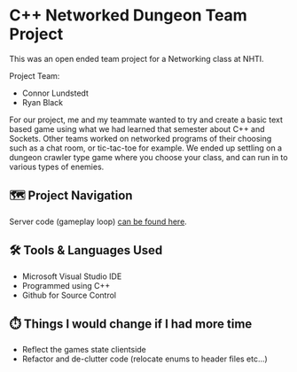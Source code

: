 # C++ Networked Dungeon Team Project

This was an open ended team project for a Networking class at NHTI. 

Project Team:
- Connor Lundstedt
- Ryan Black

For our project, me and my teammate wanted to try and create a basic text based game using what we had learned that semester about C++ and Sockets. Other teams worked on networked programs of their choosing such as a chat room, or tic-tac-toe for example. We ended up settling on a dungeon crawler type game where you choose your class, and can run in to various types of enemies.

## 	:world_map: Project Navigation

Server code (gameplay loop) [can be found here](https://github.com/clundstedt225/CppNetworkedDungeon/blob/main/Lundstedt_Black_Sockets/UDP/serverOutline/Source.cpp).

## 	:hammer_and_wrench: Tools & Languages Used
- Microsoft Visual Studio IDE
- Programmed using C++
- Github for Source Control

##	:stopwatch: Things I would change if I had more time
- Reflect the games state clientside
- Refactor and de-clutter code (relocate enums to header files etc...)
